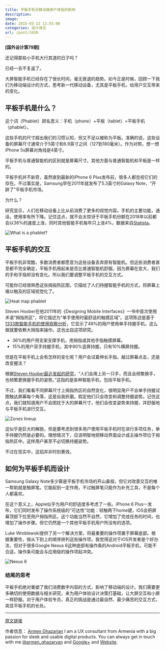 ```yaml
---
title: 平板手机对移动端用户体验的影响
description: 
image: 
date: 2015-03-22 11:55:00
categories: 设计译文
url: /post/3430
---
```


**[国外设计第79期]**

还记得那些小手机大行其道的日子吗？

已经一去不复返了。

大屏智能手机已经存在了很长时间，毫无衰退的趋势。如今正是时候，回顾一下我们为移动端设计的方式，思考新一代移动设备，尤其是平板手机，给用户交互带来的变化。

## 平板手机是什么？

这个词（Phablet）顾名思义：手机（phone）+平板（tablet）=平板手机（phablet）。

这些手机的尺寸超出我们的习惯认知，但又不足以被称为平板。准确的说，这些设备的屏幕尺寸通常介于5英寸和6.9英寸之间（127到180毫米）。作为对照，想一想iPhone 5s屏幕对角线是4英寸。

平板手机与普通智能机的区别就是屏幕尺寸。其他方面与普通智能机和平板是一样的。

平板手机并不新奇，虽然直到最新的iPhone 6 Plus发布前，很多人都忽视它们的存在。不过事实是，Samsung早在2011年就发布了5.3英寸的Galaxy Note，“开辟了”平板手机市场。

为什么？

研究显示，人们在移动设备上比从前消费了更多的视觉内容。手机的主要功能，通话，使用率有所下降。记住这点，就不会太惊讶于平板手机份额在2018年以前都会以36%的速度上涨，同时其他智能手机每年只上涨4%，数据来自[Statista](http://www.statista.com/chart/2660/smartphone-shipment-forecast/)。

![What is a phablet?](http://designmodo.com/wp-content/uploads/2015/03/phablets.jpg)

## 平板手机的交互

平板手机非常酷，多数消费者都愿意为这些设备丢弃原有智能机。但这些消费者甚至都不完全确定，平板手机用起来是否比普通智能机舒服。因为屏幕在变大，我们的手和手指却没有变化。所以我们要调整平板手机的交互方式。

可能你已经很熟悉这张拇指热区图，它描绘了人们持握智能手机的方式，将屏幕上难以触及的区域视觉化了。

![Heat map phablet](https://cdn.victor42.work/posts/2015-03/03-22/1.png)

Steven Hoober在他2011年的《Designing Mobile Interfaces》一书中首次使用术语“拇指热区”，将它描述为“单手使用时最舒适的触摸区域”。这项陈述是基于[1333款智能手机的使用观察分析](http://www.uxmatters.com/mt/archives/2013/02/how-do-users-really-hold-mobile-devices.php)，它显示了49%的用户使用单手持握手机，这么做就要依赖大拇指来操作。这也出自这项研究。

* 36%的用户用支架支撑手机，用拇指或其他手指触摸屏幕。
* 15%的用户双手持握手机，其中90%竖屏持握，只有10%横屏持握。

但是在平板手机上会有怎样的变化呢？用户会试着伸长手指，越过屏幕点击，还是改变握法？

根据[Steven Hoober最近发起的研究](http://www.uxmatters.com/mt/archives/2014/11/the-rise-of-the-phablet-designing-for-larger-phones.php)，“人们会用上另一只手，而且会频繁换手，也频繁更换握手机的姿势。”这指的是各种智能手机，包括平板手机。

不过，我们看看不同屏幕尺寸上拇指热区的自然变化，很明显用户不会单手持握试图触达屏幕每个角落，这是自我折磨。假定他们只会改变和调整持握姿势。记住这点，我们就知道用户不会困扰于大的屏幕尺寸，他们会改变姿势来持握，并舒服地与平板手机进行交互。

![Zones lineup](http://designmodo.com/wp-content/uploads/2015/03/zones-lineup.png)

这似乎是巨大的解脱，但是要考虑到很多用户使用平板手机时在进行多项任务，单手持握仍然是必要的。理想情况下，应该明智地把移动界面设计成主操作项位于拇指热区中。这样用户甚至不必切换持握姿势。

不过在现实中，这招并非时刻奏效。

## 如何为平板手机而设计

Samsung Galaxy Note多少算是平板手机市场的开山鼻祖，但它对改善交互的唯一帮助就是触屏笔。它能起到一定作用，不过触屏笔只能作为补充工具，不是每个人都喜欢。

在这个意义上，Apple似乎为用户的舒适度多考虑了一些。iPhone 6 Plus一发布，它们同时发布了操作系统级的“可达性”功能：轻触两下home键，iOS会把屏幕顶部下拉至用户拇指热区。这个功能当然不自然，它增加了完成任务的时间，也增加了操作步骤。但它仍然是一个其他平板手机用户所没有的选项。

Luke Wroblewski提供了另一个解决方案，将最重要的操作项置于屏幕底部。根据重要性，按从下到上的顺序排列这些操作项。我觉得这对于iOS开发者是个好办法，但对于很多Google Nexus 6这种底部有操作条的Android平板手机，可能不合适，操作条可能会与应用级的操作项起冲突。

![Nexus 6](http://designmodo.com/wp-content/uploads/2015/03/nexus-6.png)

### 结尾的思考

平板手机绝对重塑了我们消费数字内容的方式，影响了移动端的设计。我们需要更多确切的使用数据与相关研究，来为用户体验设计决策打基础，让大屏交互和小屏一样舒服。对于用户体验专员，真正的挑战是通过最自然、最少痛苦的交互方式，突显平板手机的长处。

---

[原文链接](http://designmodo.com/phablets-ux/)

作者信息：
[Armen Ghazarian](http://designmodo.com/author/ghazaryan/)
I am a UX consultant from Armenia with a big passion for sleek and usable digital products. You can always get in touch with me [@armen_ghazaryan](https://twitter.com/armen_ghazaryan) and [Google+](https://plus.google.com/117300597678395275957?rel=author) and [Website](http://armenghazarian.com/).